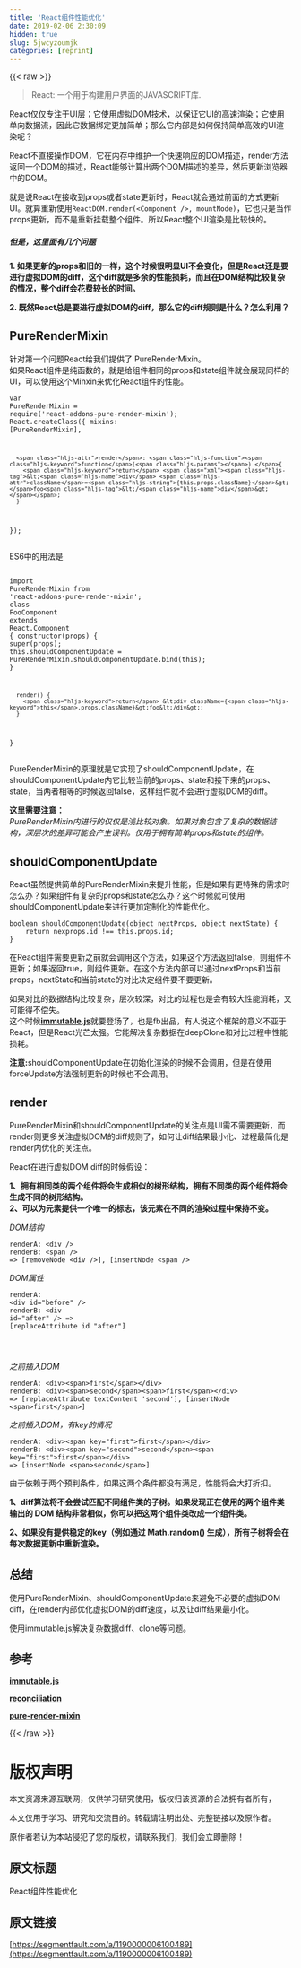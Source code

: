 ```yaml
---
title: 'React组件性能优化' 
date: 2019-02-06 2:30:09
hidden: true
slug: 5jwcyzoumjk
categories: [reprint]
---
```


{{< raw >}}

                    
<blockquote><p>React: 一个用于构建用户界面的JAVASCRIPT库.</p></blockquote>
<p>React仅仅专注于UI层；它使用虚拟DOM技术，以保证它UI的高速渲染；它使用单向数据流，因此它数据绑定更加简单；那么它内部是如何保持简单高效的UI渲染呢？</p>
<p>React不直接操作DOM，它在内存中维护一个快速响应的DOM描述，render方法返回一个DOM的描述，React能够计算出两个DOM描述的差异，然后更新浏览器中的DOM。</p>
<p>就是说React在接收到props或者state更新时，React就会通过前面的方式更新UI。就算重新使用<code>ReactDOM.render(&lt;Component /&gt;, mountNode)</code>，它也只是当作props更新，而不是重新挂载整个组件。所以React整个UI渲染是比较快的。</p>
<h5>但是，这里面有几个问题</h5>
<p><strong>1. 如果更新的props和旧的一样，这个时候很明显UI不会变化，但是React还是要进行虚拟DOM的diff，这个diff就是多余的性能损耗，而且在DOM结构比较复杂的情况，整个diff会花费较长的时间。</strong></p>
<p><strong>2. 既然React总是要进行虚拟DOM的diff，那么它的diff规则是什么？怎么利用？</strong></p>
<h2 id="articleHeader0">PureRenderMixin</h2>
<p>针对第一个问题React给我们提供了    PureRenderMixin。<br>如果React组件是纯函数的，就是给组件相同的props和state组件就会展现同样的UI，可以使用这个Minxin来优化React组件的性能。</p>
<div class="widget-codetool" style="display:none;">
      <div class="widget-codetool--inner">
      <span class="selectCode code-tool" data-toggle="tooltip" data-placement="top" title="" data-original-title="全选"></span>
      <span type="button" class="copyCode code-tool" data-toggle="tooltip" data-placement="top" data-clipboard-text="var PureRenderMixin = require('react-addons-pure-render-mixin');
React.createClass({
      mixins: [PureRenderMixin],

      render: function() {
        return <div className={this.props.className}>foo</div>;
      }
});
" title="" data-original-title="复制"></span>
      <span type="button" class="saveToNote code-tool" data-toggle="tooltip" data-placement="top" title="" data-original-title="放进笔记"></span>
      </div>
      </div><pre class="hljs javascript"><code><span class="hljs-keyword">var</span> PureRenderMixin = <span class="hljs-built_in">require</span>(<span class="hljs-string">'react-addons-pure-render-mixin'</span>);
React.createClass({
      <span class="hljs-attr">mixins</span>: [PureRenderMixin],

      <span class="hljs-attr">render</span>: <span class="hljs-function"><span class="hljs-keyword">function</span>(<span class="hljs-params"></span>) </span>{
        <span class="hljs-keyword">return</span> <span class="xml"><span class="hljs-tag">&lt;<span class="hljs-name">div</span> <span class="hljs-attr">className</span>=<span class="hljs-string">{this.props.className}</span>&gt;</span>foo<span class="hljs-tag">&lt;/<span class="hljs-name">div</span>&gt;</span></span>;
      }
});
</code></pre>
<p>ES6中的用法是</p>
<div class="widget-codetool" style="display:none;">
      <div class="widget-codetool--inner">
      <span class="selectCode code-tool" data-toggle="tooltip" data-placement="top" title="" data-original-title="全选"></span>
      <span type="button" class="copyCode code-tool" data-toggle="tooltip" data-placement="top" data-clipboard-text="
import PureRenderMixin from 'react-addons-pure-render-mixin';
class FooComponent extends React.Component {
      constructor(props) {
        super(props);
        this.shouldComponentUpdate = PureRenderMixin.shouldComponentUpdate.bind(this);
      }

      render() {
        return <div className={this.props.className}>foo</div>;
      }
}" title="" data-original-title="复制"></span>
      <span type="button" class="saveToNote code-tool" data-toggle="tooltip" data-placement="top" title="" data-original-title="放进笔记"></span>
      </div>
      </div><pre class="hljs scala"><code>
<span class="hljs-keyword">import</span> <span class="hljs-type">PureRenderMixin</span> from <span class="hljs-symbol">'react</span>-addons-pure-render-mixin';
<span class="hljs-class"><span class="hljs-keyword">class</span> <span class="hljs-title">FooComponent</span> <span class="hljs-keyword">extends</span> <span class="hljs-title">React</span>.<span class="hljs-title">Component</span> </span>{
      constructor(props) {
        <span class="hljs-keyword">super</span>(props);
        <span class="hljs-keyword">this</span>.shouldComponentUpdate = <span class="hljs-type">PureRenderMixin</span>.shouldComponentUpdate.bind(<span class="hljs-keyword">this</span>);
      }

      render() {
        <span class="hljs-keyword">return</span> &lt;div className={<span class="hljs-keyword">this</span>.props.className}&gt;foo&lt;/div&gt;;
      }
}</code></pre>
<p>PureRenderMixin的原理就是它实现了shouldComponentUpdate，在shouldComponentUpdate内它比较当前的props、state和接下来的props、state，当两者相等的时候返回false，这样组件就不会进行虚拟DOM的diff。</p>
<p><strong>这里需要注意：</strong><br><em>PureRenderMixin内进行的仅仅是浅比较对象。如果对象包含了复杂的数据结构，深层次的差异可能会产生误判。仅用于拥有简单props和state的组件。</em></p>
<h2 id="articleHeader1">shouldComponentUpdate</h2>
<p>React虽然提供简单的PureRenderMixin来提升性能，但是如果有更特殊的需求时怎么办？如果组件有复杂的props和state怎么办？这个时候就可使用shouldComponentUpdate来进行更加定制化的性能优化。</p>
<div class="widget-codetool" style="display:none;">
      <div class="widget-codetool--inner">
      <span class="selectCode code-tool" data-toggle="tooltip" data-placement="top" title="" data-original-title="全选"></span>
      <span type="button" class="copyCode code-tool" data-toggle="tooltip" data-placement="top" data-clipboard-text="boolean shouldComponentUpdate(object nextProps, object nextState) {
    return nexprops.id !== this.props.id;
}" title="" data-original-title="复制"></span>
      <span type="button" class="saveToNote code-tool" data-toggle="tooltip" data-placement="top" title="" data-original-title="放进笔记"></span>
      </div>
      </div><pre class="hljs kotlin"><code>boolean shouldComponentUpdate(<span class="hljs-keyword">object</span> nextProps, <span class="hljs-keyword">object</span> nextState) {
    <span class="hljs-keyword">return</span> nexprops.id !== <span class="hljs-keyword">this</span>.props.id;
}</code></pre>
<p>在React组件需要更新之前就会调用这个方法，如果这个方法返回false，则组件不更新；如果返回true，则组件更新。在这个方法内部可以通过nextProps和当前props，nextState和当前state的对比决定组件要不要更新。</p>
<p>如果对比的数据结构比较复杂，层次较深，对比的过程也是会有较大性能消耗，又可能得不偿失。<br>这个时候<strong><a href="https://facebook.github.io/immutable-js/" rel="nofollow noreferrer" target="_blank">immutable.js</a></strong>就要登场了，也是fb出品，有人说这个框架的意义不亚于React，但是React光芒太强。它能解决复杂数据在deepClone和对比过程中性能损耗。</p>
<p><strong>注意:</strong>shouldComponentUpdate在初始化渲染的时候不会调用，但是在使用forceUpdate方法强制更新的时候也不会调用。</p>
<h2 id="articleHeader2">render</h2>
<p>PureRenderMixin和shouldComponentUpdate的关注点是UI需不需要更新，而render则更多关注虚拟DOM的diff规则了，如何让diff结果最小化、过程最简化是render内优化的关注点。</p>
<p>React在进行虚拟DOM diff的时候假设：</p>
<p><strong>1、拥有相同类的两个组件将会生成相似的树形结构，拥有不同类的两个组件将会生成不同的树形结构。</strong><br><strong>2、可以为元素提供一个唯一的标志，该元素在不同的渲染过程中保持不变。</strong></p>
<p><em>DOM结构</em>&nbsp;</p>
<div class="widget-codetool" style="display:none;">
      <div class="widget-codetool--inner">
      <span class="selectCode code-tool" data-toggle="tooltip" data-placement="top" title="" data-original-title="全选"></span>
      <span type="button" class="copyCode code-tool" data-toggle="tooltip" data-placement="top" data-clipboard-text="renderA: <div />
renderB: <span />
=> [removeNode <div />], [insertNode <span />
" title="" data-original-title="复制"></span>
      <span type="button" class="saveToNote code-tool" data-toggle="tooltip" data-placement="top" title="" data-original-title="放进笔记"></span>
      </div>
      </div><pre class="hljs excel"><code>rende<span class="hljs-symbol">rA:</span> &lt;div /&gt;
rende<span class="hljs-symbol">rB:</span> &lt;span /&gt;
=&gt; [removeNode &lt;div /&gt;], [insertNode &lt;span /&gt;
</code></pre>
<p><em>DOM属性</em></p>
<div class="widget-codetool" style="display:none;">
      <div class="widget-codetool--inner">
      <span class="selectCode code-tool" data-toggle="tooltip" data-placement="top" title="" data-original-title="全选"></span>
      <span type="button" class="copyCode code-tool" data-toggle="tooltip" data-placement="top" data-clipboard-text="renderA: <div id=&quot;before&quot; />
renderB: <div id=&quot;after&quot; />
=> [replaceAttribute id &quot;after&quot;]

" title="" data-original-title="复制"></span>
      <span type="button" class="saveToNote code-tool" data-toggle="tooltip" data-placement="top" title="" data-original-title="放进笔记"></span>
      </div>
      </div><pre class="hljs excel"><code>rende<span class="hljs-symbol">rA:</span> &lt;div id=<span class="hljs-string">"before"</span> /&gt;
rende<span class="hljs-symbol">rB:</span> &lt;div id=<span class="hljs-string">"after"</span> /&gt;
=&gt; [replaceAttribute id <span class="hljs-string">"after"</span>]

</code></pre>
<p><em>之前插入DOM</em></p>
<div class="widget-codetool" style="display:none;">
      <div class="widget-codetool--inner">
      <span class="selectCode code-tool" data-toggle="tooltip" data-placement="top" title="" data-original-title="全选"></span>
      <span type="button" class="copyCode code-tool" data-toggle="tooltip" data-placement="top" data-clipboard-text="renderA: <div><span>first</span></div>
renderB: <div><span>second</span><span>first</span></div>
=> [replaceAttribute textContent 'second'], [insertNode <span>first</span>]" title="" data-original-title="复制"></span>
      <span type="button" class="saveToNote code-tool" data-toggle="tooltip" data-placement="top" title="" data-original-title="放进笔记"></span>
      </div>
      </div><pre class="hljs javascript"><code>renderA: <span class="xml"><span class="hljs-tag">&lt;<span class="hljs-name">div</span>&gt;</span><span class="hljs-tag">&lt;<span class="hljs-name">span</span>&gt;</span>first<span class="hljs-tag">&lt;/<span class="hljs-name">span</span>&gt;</span><span class="hljs-tag">&lt;/<span class="hljs-name">div</span>&gt;</span></span>
renderB: <span class="xml"><span class="hljs-tag">&lt;<span class="hljs-name">div</span>&gt;</span><span class="hljs-tag">&lt;<span class="hljs-name">span</span>&gt;</span>second<span class="hljs-tag">&lt;/<span class="hljs-name">span</span>&gt;</span><span class="hljs-tag">&lt;<span class="hljs-name">span</span>&gt;</span>first<span class="hljs-tag">&lt;/<span class="hljs-name">span</span>&gt;</span><span class="hljs-tag">&lt;/<span class="hljs-name">div</span>&gt;</span></span>
=&gt; [replaceAttribute textContent <span class="hljs-string">'second'</span>], [insertNode &lt;span&gt;first&lt;<span class="hljs-regexp">/span&gt;]</span></code></pre>
<p><em>之前插入DOM，有key的情况</em></p>
<div class="widget-codetool" style="display:none;">
      <div class="widget-codetool--inner">
      <span class="selectCode code-tool" data-toggle="tooltip" data-placement="top" title="" data-original-title="全选"></span>
      <span type="button" class="copyCode code-tool" data-toggle="tooltip" data-placement="top" data-clipboard-text="renderA: <div><span key=&quot;first&quot;>first</span></div>
renderB: <div><span key=&quot;second&quot;>second</span><span key=&quot;first&quot;>first</span></div>
=> [insertNode <span>second</span>]
" title="" data-original-title="复制"></span>
      <span type="button" class="saveToNote code-tool" data-toggle="tooltip" data-placement="top" title="" data-original-title="放进笔记"></span>
      </div>
      </div><pre class="hljs xml"><code>renderA: <span class="hljs-tag">&lt;<span class="hljs-name">div</span>&gt;</span><span class="hljs-tag">&lt;<span class="hljs-name">span</span> <span class="hljs-attr">key</span>=<span class="hljs-string">"first"</span>&gt;</span>first<span class="hljs-tag">&lt;/<span class="hljs-name">span</span>&gt;</span><span class="hljs-tag">&lt;/<span class="hljs-name">div</span>&gt;</span>
renderB: <span class="hljs-tag">&lt;<span class="hljs-name">div</span>&gt;</span><span class="hljs-tag">&lt;<span class="hljs-name">span</span> <span class="hljs-attr">key</span>=<span class="hljs-string">"second"</span>&gt;</span>second<span class="hljs-tag">&lt;/<span class="hljs-name">span</span>&gt;</span><span class="hljs-tag">&lt;<span class="hljs-name">span</span> <span class="hljs-attr">key</span>=<span class="hljs-string">"first"</span>&gt;</span>first<span class="hljs-tag">&lt;/<span class="hljs-name">span</span>&gt;</span><span class="hljs-tag">&lt;/<span class="hljs-name">div</span>&gt;</span>
=&gt; [insertNode <span class="hljs-tag">&lt;<span class="hljs-name">span</span>&gt;</span>second<span class="hljs-tag">&lt;/<span class="hljs-name">span</span>&gt;</span>]
</code></pre>
<p>由于依赖于两个预判条件，如果这两个条件都没有满足，性能将会大打折扣。</p>
<p><strong>1、diff算法将不会尝试匹配不同组件类的子树。如果发现正在使用的两个组件类输出的 DOM 结构非常相似，你可以把这两个组件类改成一个组件类。</strong></p>
<p><strong>2、如果没有提供稳定的key（例如通过 Math.random() 生成），所有子树将会在每次数据更新中重新渲染。</strong></p>
<h2 id="articleHeader3">总结</h2>
<p>使用PureRenderMixin、shouldComponentUpdate来避免不必要的虚拟DOM diff，在render内部优化虚拟DOM的diff速度，以及让diff结果最小化。</p>
<p>使用immutable.js解决复杂数据diff、clone等问题。</p>
<h2 id="articleHeader4">参考</h2>
<p><strong><a href="https://facebook.github.io/immutable-js/" rel="nofollow noreferrer" target="_blank">immutable.js</a></strong></p>
<p><strong><a href="https://facebook.github.io/react/docs/reconciliation.html" rel="nofollow noreferrer" target="_blank">reconciliation</a></strong></p>
<p><strong><a href="https://facebook.github.io/react/docs/pure-render-mixin.html" rel="nofollow noreferrer" target="_blank">pure-render-mixin</a></strong></p>

                
{{< /raw >}}

# 版权声明
本文资源来源互联网，仅供学习研究使用，版权归该资源的合法拥有者所有，

本文仅用于学习、研究和交流目的。转载请注明出处、完整链接以及原作者。

原作者若认为本站侵犯了您的版权，请联系我们，我们会立即删除！

## 原文标题
React组件性能优化

## 原文链接
[https://segmentfault.com/a/1190000006100489](https://segmentfault.com/a/1190000006100489)

